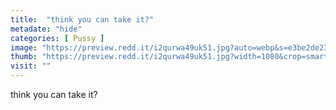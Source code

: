 ```yaml
---
title:  "think you can take it?"
metadate: "hide"
categories: [ Pussy ]
image: "https://preview.redd.it/i2qurwa49uk51.jpg?auto=webp&s=e3be2de23d7a3623cfdfb2081c31039c36b18b8e"
thumb: "https://preview.redd.it/i2qurwa49uk51.jpg?width=1080&crop=smart&auto=webp&s=87c727bcdfdaa0cf42a256c4ceaa30ef82ec7929"
visit: ""
---
```

think you can take it?
